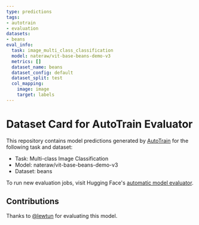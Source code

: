 ```yaml
---
type: predictions
tags:
- autotrain
- evaluation
datasets:
- beans
eval_info:
  task: image_multi_class_classification
  model: nateraw/vit-base-beans-demo-v3
  metrics: []
  dataset_name: beans
  dataset_config: default
  dataset_split: test
  col_mapping:
    image: image
    target: labels
---
```

# Dataset Card for AutoTrain Evaluator

This repository contains model predictions generated by [AutoTrain](https://huggingface.co/autotrain) for the following task and dataset:

* Task: Multi-class Image Classification
* Model: nateraw/vit-base-beans-demo-v3
* Dataset: beans

To run new evaluation jobs, visit Hugging Face's [automatic model evaluator](https://huggingface.co/spaces/autoevaluate/model-evaluator).

## Contributions

Thanks to [@lewtun](https://huggingface.co/lewtun) for evaluating this model.